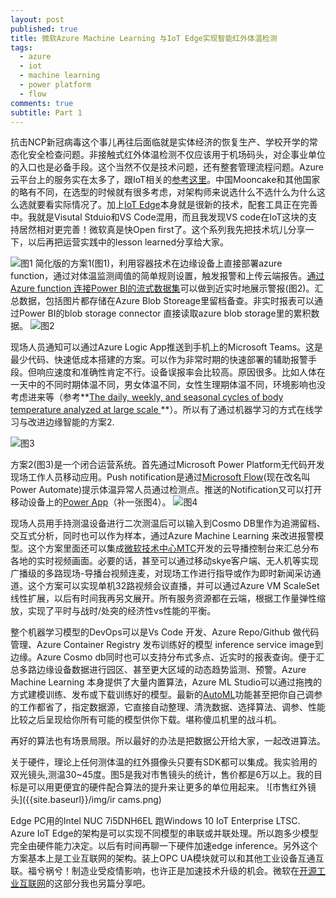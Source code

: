 ```yaml
---
layout: post
published: true
title: 微软Azure Machine Learning 与IoT Edge实现智能红外体温检测
tags:
  - azure
  - iot
  - machine learning
  - power platform
  - flow
comments: true
subtitle: Part 1
---
```

抗击NCP新冠病毒这个事儿再往后面临就是实体经济的恢复生产、学校开学的常态化安全检查问题。非接触式红外体温检测不仅应该用于机场码头，对企事业单位的入口也是必备手段。这个当然不仅是技术问题，还有整套管理流程问题。Azure云平台上的服务实在太多了，跟IoT相关的[参考这里](https://azurecharts.com/stories/?s=7,52)。中国Mooncake和其他国家的略有不同，在选型的时候就有很多考虑，对架构师来说选什么不选什么为什么这么选就要看实际情况了。加上[IoT Edge](https://github.com/Azure/iotedge)本身就是很新的技术，配套工具正在完善中。我就是Visutal Stduio和VS Code混用，而且我发现VS code在IoT这块的支持居然相对更完善！微软真是快Open first了。这个系列我先把技术坑儿分享一下，以后再把运营实践中的lesson learned分享给大家。

![图1]({{site.baseurl}}/img/figure1-quick-n-dirty.png)
简化版的方案1(图1)，利用容器技术在边缘设备上直接部署azure function，通过对体温监测阈值的简单规则设置，触发报警和上传云端报告。[通过Azure function 连接Power BI的流式数据集](https://docs.microsoft.com/en-us/samples/azure-samples/functions-js-iot-hub-processing/processing-data-from-iot-hub-with-azure-functions/)可以做到近实时地展示警报(图2)。汇总数据，包括图片都存储在Azure Blob Storeage里留档备查。非实时报表可以通过Power BI的blob storage connector 直接读取azure blob storage里的累积数据。
![图2]({{site.baseurl}}/img/PBI-rt.png)

现场人员通知可以通过Azure Logic App推送到手机上的Microsoft Teams。这是最少代码、快速低成本搭建的方案。可以作为非常时期的快速部署的辅助报警手段。但响应速度和准确性肯定不行。设备误报率会比较高。原因很多。比如人体在一天中的不同时期体温不同，男女体温不同，女性生理期体温不同，环境影响也没考虑进来等（参考**[The daily, weekly, and seasonal cycles of body temperature analyzed at large scale ](https://tandf.figshare.com/articles/The_daily_weekly_and_seasonal_cycles_of_body_temperature_analyzed_at_large_scale/9872681/1)**）。所以有了通过机器学习的方式在线学习与改进边缘智能的方案2.


![图3]({{site.baseurl}}/img/figure2-full-solution-architecture.png)

方案2(图3)是一个闭合运营系统。首先通过Microsoft Power Platform无代码开发现场工作人员移动应用。Push notification是通过[Microsoft Flow](https://flow.microsoft.com/zh-cn/)(现在改名叫Power Automate)提示体温异常人员通过检测点。推送的Notification又可以打开移动设备上的[Power App](https://powerapps.microsoft.com/zh-cn/build-powerapps/)（补一张图4）。
![图4]({{site.baseurl}}/img/powerPlatform.jpg)


现场人员用手持测温设备进行二次测温后可以输入到Cosmo DB里作为追溯留档、交互式分析，同时也可以作为样本，通过Azure Machine Learning 来改进报警模型。这个方案里面还可以集成[微软技术中心MTC](https://www.microsoft.com/en-us/mtc)开发的云导播控制台来汇总分布各地的实时视频画面。必要的话，甚至可以通过移动skye客户端、无人机等实现广播级的多路现场-导播台视频连麦，对现场工作进行指导或作为即时新闻采访通道。这个方案可以实现单机32路视频会议直播，并可以通过Azure VM ScaleSet线性扩展，以后有时间我再另文展开。所有服务资源都在云端，根据工作量弹性缩放，实现了平时与战时/处突的经济性vs性能的平衡。

整个机器学习模型的DevOps可以是Vs Code 开发、Azure Repo/Github 做代码管理、Azure Container Registry 发布训练好的模型 inference service image到边缘。Azure Cosmo db同时也可以支持分布式多点、近实时的报表查询。便于汇总多路边缘设备数据进行园区、甚至更大区域的动态趋势监测、预警。Azure Machine Learning 本身提供了大量内置算法，Azure ML Studio可以通过拖拽的方式建模训练、发布或下载训练好的模型。最新的[AutoML](https://docs.microsoft.com/en-us/azure/machine-learning/concept-automated-ml)功能甚至把你自己调参的工作都省了，指定数据源，它直接自动整理、清洗数据、选择算法、调参、性能比较之后呈现给你所有可能的模型供你下载。堪称傻瓜机里的战斗机。

再好的算法也有场景局限。所以最好的办法是把数据公开给大家，一起改进算法。

关于硬件，理论上任何测体温的红外摄像头只要有SDK都可以集成。我实验用的双光镜头,测温30~45度。图5是我对市售镜头的统计，售价都是6万以上。我的目标是可以用更便宜的硬件配合算法的提升来让更多的单位用起来。
![市售红外镜头]({{site.baseurl}}/img/ir cams.png)

Edge PC用的Intel NUC 7i5DNH6EL 跑Windows 10 IoT Enterprise LTSC. Azure IoT Edge的架构是可以实现不同模型的串联或并联处理。所以跑多少模型完全由硬件能力决定。以后有时间再聊一下硬件加速edge inference。另外这个方案基本上是工业互联网的架构。装上OPC UA模块就可以和其他工业设备互通互联。福兮祸兮！制造业受疫情影响，也许正是加速技术升级的机会。微软在[开源工业互联网](https://github.com/Azure/Industrial-IoT)的这部分我也另篇分享吧。
